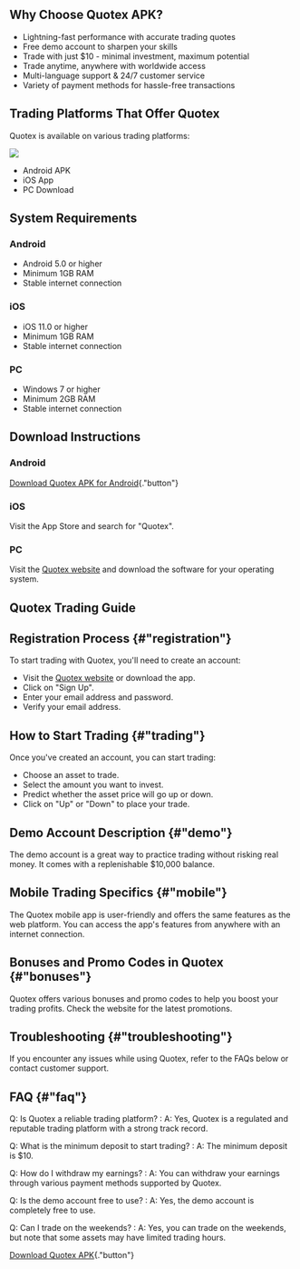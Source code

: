 ## Why Choose Quotex APK?

-   Lightning-fast performance with accurate trading quotes
-   Free demo account to sharpen your skills
-   Trade with just \$10 - minimal investment, maximum potential
-   Trade anytime, anywhere with worldwide access
-   Multi-language support & 24/7 customer service
-   Variety of payment methods for hassle-free transactions

## Trading Platforms That Offer Quotex

Quotex is available on various trading platforms:

[![](https://static.quotex.io/files/5_en/300_250.jpg)](https://traff.sbs/brokerqxsignupf)

-   Android APK
-   iOS App
-   PC Download

## System Requirements

### Android

-   Android 5.0 or higher
-   Minimum 1GB RAM
-   Stable internet connection

### iOS

-   iOS 11.0 or higher
-   Minimum 1GB RAM
-   Stable internet connection

### PC

-   Windows 7 or higher
-   Minimum 2GB RAM
-   Stable internet connection

## Download Instructions

### Android

[Download Quotex APK for
Android](\%22https://traff.sbs/quotexonelink\%22){."button"}

### iOS

Visit the App Store and search for "Quotex".

### PC

Visit the [Quotex website](\%22#\%22) and download the software for your
operating system.

## Quotex Trading Guide

## Registration Process {#"registration"}

To start trading with Quotex, you\'ll need to create an account:

-   Visit the [Quotex website](\%22#\%22) or download the app.
-   Click on "Sign Up".
-   Enter your email address and password.
-   Verify your email address.

## How to Start Trading {#"trading"}

Once you\'ve created an account, you can start trading:

-   Choose an asset to trade.
-   Select the amount you want to invest.
-   Predict whether the asset price will go up or down.
-   Click on "Up" or "Down" to place your trade.

## Demo Account Description {#"demo"}

The demo account is a great way to practice trading without risking real
money. It comes with a replenishable \$10,000 balance.

## Mobile Trading Specifics {#"mobile"}

The Quotex mobile app is user-friendly and offers the same features as
the web platform. You can access the app\'s features from anywhere with
an internet connection.

## Bonuses and Promo Codes in Quotex {#"bonuses"}

Quotex offers various bonuses and promo codes to help you boost your
trading profits. Check the website for the latest promotions.

## Troubleshooting {#"troubleshooting"}

If you encounter any issues while using Quotex, refer to the FAQs below
or contact customer support.

## FAQ {#"faq"}

Q: Is Quotex a reliable trading platform?
:   A: Yes, Quotex is a regulated and reputable trading platform with a
    strong track record.

Q: What is the minimum deposit to start trading?
:   A: The minimum deposit is \$10.

Q: How do I withdraw my earnings?
:   A: You can withdraw your earnings through various payment methods
    supported by Quotex.

Q: Is the demo account free to use?
:   A: Yes, the demo account is completely free to use.

Q: Can I trade on the weekends?
:   A: Yes, you can trade on the weekends, but note that some assets may
    have limited trading hours.

[Download Quotex
APK](\%22https://traff.sbs/quotexonelink\%22){."button"}

